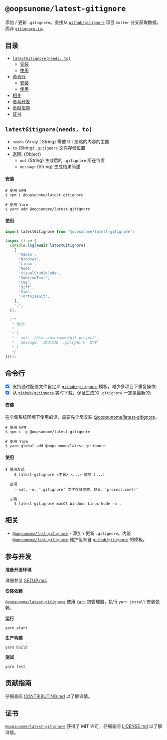 # `@oopsunome/latest-gitignore`

添加 / 更新 `.gitignore`。直接从 [`github/gitignore`](https://github.com/github/gitignore) 项目 `master` 分支获取数据，而非 [`gitignore.io`](https://www.gitignore.io/)。

## 目录

- [`latestGitignore(needs, to)`](#latestgitignoreneeds-to)
    - [安装](#安装)
    - [使用](#使用)
- [命令行](#命令行)
    - [安装](#安装-1)
    - [使用](#使用-1)
- [相关](#相关)
- [参与开发](#参与开发)
- [贡献指南](#贡献指南)
- [证书](#证书)

## `latestGitignore(needs, to)`

- `needs` {Array | String} 需被 Git 忽略的内容的主题
- `to` {String} `.gitignore` 文件存储位置
- 返回: {Object}
  - `out` {String} 生成后的 `.gitignore` 所在位置
  - `message` {String} 生成结果简述

#### 安装

```shell
# 使用 NPM
$ npm i @oopsunome/latest-gitignore

# 使用 Yarn
$ yarn add @oopsunome/latest-gitignore
```

#### 使用

```javascript
import latestGitignore from '@oopsunome/latest-gitignore';

(async () => {
  console.log(await latestGitignore(
    [
      'macOS',
      'Windows',
      'Linux',
      'Node',
      'VisualStudioCode',
      'SublimeText',
      'CVS',
      'Diff',
      'Vim',
      'TortoiseGit',
    ],
    '.',
  ));

  /**
   * 输出:
   *
   * {
   *   out: '/Users/username/git-project',
   *   message: '成功添加 `.gitignore` 文件'
   * }
   */
})();
```

## 命令行

- [X] 支持通过配置文件自定义 [`github/gitignore`][github/gitignore] 模板，减少多项目下重复操作;
- [X] 从 [`github/gitignore`][github/gitignore] 实时下载，保证生成的 `.gitignore` 一定是最新的;

#### 安装

在全局系统环境下使用的话，需要先全局安装 [@oopsunome/latest-gitignore][@oopsunome/latest-gitignore]，

```shell
# 使用 NPM
$ npm i -g @oopsunome/latest-gitignore

# 使用 Yarn
$ yarn global add @oopsunome/latest-gitignore
```

#### 使用

```
$ 使用方式
    $ latest-gitignore <主题> <...> 选项 [...]

  选项
    --out, -o, '.gitignore' 文件存储位置，默认：'process.cwd()'

  示例
    $ latest-gitignore macOS Windows Linux Node -o .
```

## 相关
- [`@oopsunome/fast-gitignore`][@oopsunome/fast-gitignore] - 添加 / 更新 `.gitignore`。内嵌 [`@oopsunome/fast-gitignore`][@oopsunome/fast-gitignore] 维护但来自 [`github/gitignore`][github/gitignore] 的模板。

## 参与开发

**准备开发环境**

详细参见 [SETUP.md][SETUP.md]。

**安装依赖**

[`@oopsunome/latest-gitignore`][@oopsunome/latest-gitignore] 使用 [`Yarn`](https://yarnpkg.com/zh-Hans/) 包管理器，执行 `yarn install` 安装依赖。

**运行**

```shell
yarn start
```

**生产构建**

```shell
yarn build
```

**测试**

```shell
yarn test
```

## 贡献指南

仔细查阅 [CONTRIBUTING.md][贡献指南] 以了解详情。

## 证书

[`@oopsunome/latest-gitignore`][@oopsunome/latest-gitignore] 获得了 MIT 许可，仔细查阅 [LICENSE.md][证书] 以了解详情。

[贡献指南]: https://github.com/iTonyYo/latest-gitignore/blob/master/CONTRIBUTING.md
[证书]: https://github.com/iTonyYo/latest-gitignore/blob/master/LICENSE.md
[@oopsunome/latest-gitignore]: https://github.com/iTonyYo/latest-gitignore
[SETUP.md]: #
[github/gitignore]: https://github.com/github/gitignore
[@oopsunome/fast-gitignore]: https://github.com/iTonyYo/fast-gitignore
